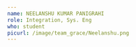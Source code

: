 ```yaml
---
name: NEELANSHU KUMAR PANIGRAHI
role: Integration, Sys. Eng
who: student
picurl: /image/team_grace/Neelanshu.png
---
```

